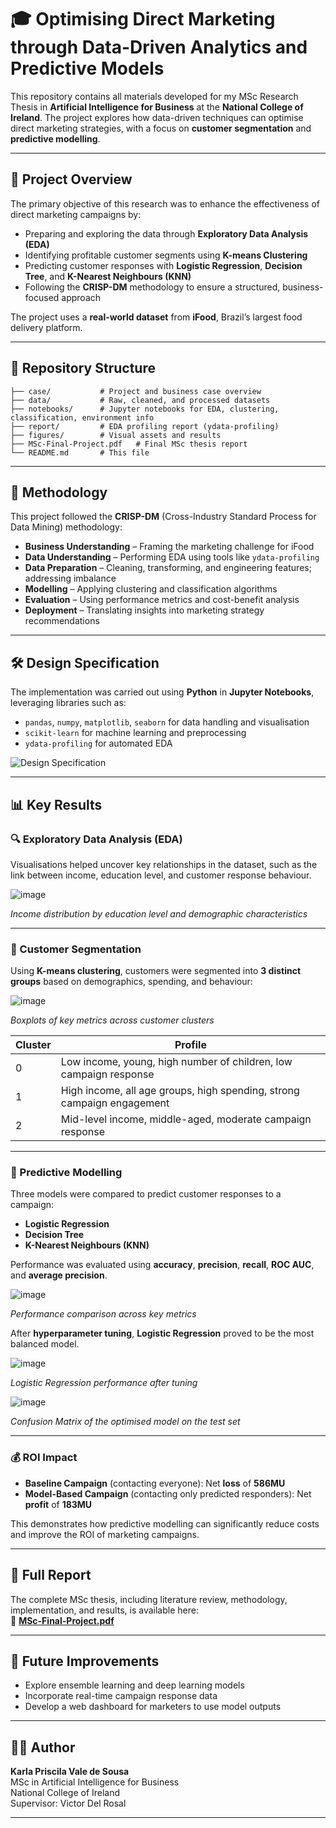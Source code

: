 #  🎓 Optimising Direct Marketing through Data-Driven Analytics and Predictive Models

This repository contains all materials developed for my MSc Research Thesis in **Artificial Intelligence for Business** at the **National College of Ireland**. The project explores how data-driven techniques can optimise direct marketing strategies, with a focus on **customer segmentation** and **predictive modelling**.

---

## 🎯 Project Overview

The primary objective of this research was to enhance the effectiveness of direct marketing campaigns by:

- Preparing and exploring the data through **Exploratory Data Analysis (EDA)**
- Identifying profitable customer segments using **K-means Clustering**
- Predicting customer responses with **Logistic Regression**, **Decision Tree**, and **K-Nearest Neighbours (KNN)**
- Following the **CRISP-DM** methodology to ensure a structured, business-focused approach

The project uses a **real-world dataset** from **iFood**, Brazil’s largest food delivery platform.

---

## 📁 Repository Structure

```
├── case/           # Project and business case overview
├── data/           # Raw, cleaned, and processed datasets
├── notebooks/      # Jupyter notebooks for EDA, clustering, classification, environment info
├── report/         # EDA profiling report (ydata-profiling)
├── figures/        # Visual assets and results
├── MSc-Final-Project.pdf   # Final MSc thesis report
└── README.md       # This file
```

---

## 🧪 Methodology

This project followed the **CRISP-DM** (Cross-Industry Standard Process for Data Mining) methodology:

- **Business Understanding** – Framing the marketing challenge for iFood
- **Data Understanding** – Performing EDA using tools like `ydata-profiling`
- **Data Preparation** – Cleaning, transforming, and engineering features; addressing imbalance
- **Modelling** – Applying clustering and classification algorithms
- **Evaluation** – Using performance metrics and cost-benefit analysis
- **Deployment** – Translating insights into marketing strategy recommendations

---

## 🛠 Design Specification

The implementation was carried out using **Python** in **Jupyter Notebooks**, leveraging libraries such as:
- `pandas`, `numpy`, `matplotlib`, `seaborn` for data handling and visualisation
- `scikit-learn` for machine learning and preprocessing
- `ydata-profiling` for automated EDA

![Design Specification](https://github.com/user-attachments/assets/4ef44731-7e99-458e-af78-b9e7c34ad9c3)

---


## 📊 Key Results

### 🔍 Exploratory Data Analysis (EDA)

Visualisations helped uncover key relationships in the dataset, such as the link between income, education level, and customer response behaviour.

![image](https://github.com/user-attachments/assets/7902f33b-8c70-4e29-a2ac-1b1ecf1688cd)

*Income distribution by education level and demographic characteristics*

---

### 📌 Customer Segmentation

Using **K-means clustering**, customers were segmented into **3 distinct groups** based on demographics, spending, and behaviour:

![image](https://github.com/user-attachments/assets/b91d8967-6b68-405b-9a2a-4d213f47a447)

*Boxplots of key metrics across customer clusters*

| Cluster | Profile |
|---------|---------|
| 0 | Low income, young, high number of children, low campaign response |
| 1 | High income, all age groups, high spending, strong campaign engagement |
| 2 | Mid-level income, middle-aged, moderate campaign response |

---

### 🤖 Predictive Modelling

Three models were compared to predict customer responses to a campaign:

- **Logistic Regression**
- **Decision Tree**
- **K-Nearest Neighbours (KNN)**

Performance was evaluated using **accuracy**, **precision**, **recall**, **ROC AUC**, and **average precision**.

![image](https://github.com/user-attachments/assets/3fd9488b-802b-45e3-b46e-949d2725da50)

*Performance comparison across key metrics*


After **hyperparameter tuning**, **Logistic Regression** proved to be the most balanced model.

![image](https://github.com/user-attachments/assets/23632066-fcf3-48a1-9b58-5761c1079234)

*Logistic Regression performance after tuning*


![image](https://github.com/user-attachments/assets/c53308e2-adb4-4c33-b4f1-b0c4c3b46b3f)

*Confusion Matrix of the optimised model on the test set*

---

### 💰 ROI Impact

- **Baseline Campaign** (contacting everyone): Net **loss** of **586MU**
- **Model-Based Campaign** (contacting only predicted responders): Net **profit** of **183MU**

This demonstrates how predictive modelling can significantly reduce costs and improve the ROI of marketing campaigns.

---

## 📘 Full Report

The complete MSc thesis, including literature review, methodology, implementation, and results, is available here:  
📄 **[MSc-Final-Project.pdf](./MSc-Final-Project.pdf)**

---

## 📌 Future Improvements

- Explore ensemble learning and deep learning models
- Incorporate real-time campaign response data
- Develop a web dashboard for marketers to use model outputs

---

## 👩‍💻 Author

**Karla Priscila Vale de Sousa**  
MSc in Artificial Intelligence for Business  
National College of Ireland  
Supervisor: Victor Del Rosal

---
